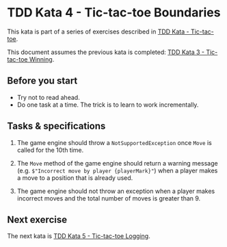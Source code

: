 # TDD Kata 4 - Tic-tac-toe Boundaries

This kata is part of a series of exercises described in [TDD Kata - Tic-tac-toe](tdd_kata_intro.md).

This document assumes the previous kata is completed: [TDD Kata 3 - Tic-tac-toe Winning](tdd_kata3.md).

## Before you start

- Try not to read ahead.
- Do one task at a time. The trick is to learn to work incrementally.

## Tasks & specifications

1.  The game engine should throw a `NotSupportedException` once `Move` is called for the 10th time.

2.  The `Move` method of the game engine should return a warning message (e.g. `$"Incorrect move by player {playerMark}"`) when a player makes a move to a position that is already used.

3.  The game engine should not throw an exception when a player makes incorrect moves and the total number of moves is greater than 9.

## Next exercise

The next kata is [TDD Kata 5 - Tic-tac-toe Logging](tdd_kata5.md).